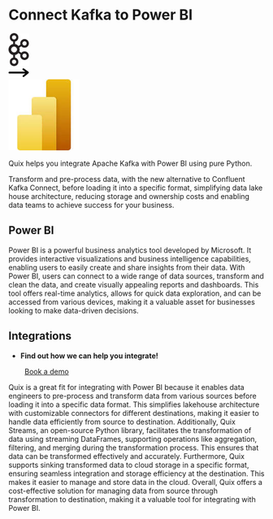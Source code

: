 # Connect Kafka to Power BI

<div class="connect-images cards blog-grid-card" markdown>
<div>
<img src="../images/kafka_logo.png" width="40px" />
</div>
<div>
<img src="../images/arrow.svg" width="40px" />
</div>
<div>
<img src="./images/power-bi_1.jpg" />
</div>
</div>

Quix helps you integrate Apache Kafka with Power BI using pure Python.

Transform and pre-process data, with the new alternative to Confluent Kafka Connect, before loading it into a specific format, simplifying data lake house architecture, reducing storage and ownership costs and enabling data teams to achieve success for your business.

## Power BI

Power BI is a powerful business analytics tool developed by Microsoft. It provides interactive visualizations and business intelligence capabilities, enabling users to easily create and share insights from their data. With Power BI, users can connect to a wide range of data sources, transform and clean the data, and create visually appealing reports and dashboards. This tool offers real-time analytics, allows for quick data exploration, and can be accessed from various devices, making it a valuable asset for businesses looking to make data-driven decisions.

## Integrations

<div class="grid cards" markdown>

- __Find out how we can help you integrate!__

    <a class="md-button md-button--primary" href="https://quix.io/book-a-demo" target="_blank" style="margin:.5rem;">Book a demo</a>

</div>


Quix is a great fit for integrating with Power BI because it enables data engineers to pre-process and transform data from various sources before loading it into a specific data format. This simplifies lakehouse architecture with customizable connectors for different destinations, making it easier to handle data efficiently from source to destination. Additionally, Quix Streams, an open-source Python library, facilitates the transformation of data using streaming DataFrames, supporting operations like aggregation, filtering, and merging during the transformation process. This ensures that data can be transformed effectively and accurately. Furthermore, Quix supports sinking transformed data to cloud storage in a specific format, ensuring seamless integration and storage efficiency at the destination. This makes it easier to manage and store data in the cloud. Overall, Quix offers a cost-effective solution for managing data from source through transformation to destination, making it a valuable tool for integrating with Power BI.

